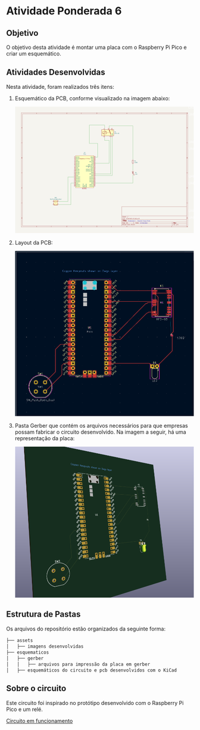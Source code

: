 # Atividade Ponderada 6

## Objetivo

O objetivo desta atividade é montar uma placa com o Raspberry Pi Pico e criar um esquemático.

## Atividades Desenvolvidas

Nesta atividade, foram realizados três itens:

1. Esquemático da PCB, conforme visualizado na imagem abaixo:

   ![Esquemático](./assets/esquematico.png)

2. Layout da PCB:

   ![PCB](./assets/pcb.png)

3. Pasta Gerber que contém os arquivos necessários para que empresas possam fabricar o circuito desenvolvido. Na imagem a seguir, há uma representação da placa:

   ![3D](./assets/3d.png)

## Estrutura de Pastas

Os arquivos do repositório estão organizados da seguinte forma:

```
├── assets
│   ├── imagens desenvolvidas
├── esquematicos
│   ├── gerber
│   │   ├── arquivos para impressão da placa em gerber
│   ├── esquemáticos do circuito e pcb desenvolvidos com o KiCad
```

## Sobre o circuito 

Este circuito foi inspirado no protótipo desenvolvido com o Raspberry Pi Pico e um relé.

[Circuito em funcionamento](https://youtu.be/Uo2QEAf8ozU)
